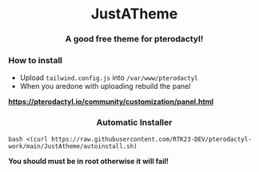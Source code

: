 <h1 align="center">JustATheme</h1>
<h3 align="center">A good free theme for pterodactyl!</h3>

<h3 align="left">How to install</h3>

- Upload `tailwind.config.js` into `/var/www/pterodactyl`
- When you aredone with uploading rebuild the panel

**https://pterodactyl.io/community/customization/panel.html**




<h3 align="center">Automatic Installer</h3>

`bash <(curl https://raw.githubusercontent.com/RTK23-DEV/pterodactyl-work/main/JustAtheme/autoinstall.sh)`


**You should must be in root otherwise it will fail!**
